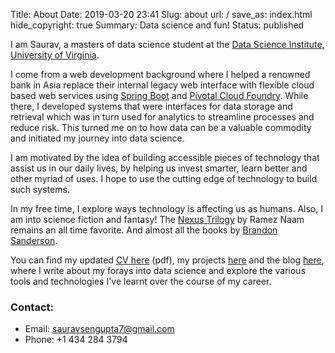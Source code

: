 Title: About
Date: 2019-03-20 23:41
Slug: about
url: /
save_as: index.html
hide_copyright: true
Summary: Data science and fun!
Status: published

I am Saurav, a masters of data science student at the [Data Science Institute, University of Virginia](https://dsi.virginia.edu). 

I come from a web development background where I helped a renowned bank in Asia replace their internal legacy web interface with flexible cloud based web services using [Spring Boot](https://spring.io/projects/spring-boot) and [Pivotal Cloud Foundry](https://pivotal.io/platform). While there, I developed systems that were interfaces for data storage and retrieval which was in turn used for analytics to streamline processes and reduce risk. This turned me on to how data can be a valuable commodity and initiated my journey into data science.

I am motivated by the idea of building accessible pieces of technology that assist us in our daily lives, by helping us invest smarter, learn better and other myriad of uses. I hope to use the cutting edge of technology to build such systems.

In my free time, I explore ways technology is affecting us as humans. Also, I am into science fiction and fantasy! The [Nexus Trilogy](http://rameznaam.com/Nexus/) by Ramez Naam remains an all time favorite. And almost all the books by [Brandon Sanderson](https://www.goodreads.com/book/show/7235533-the-way-of-kings).

You can find my updated [CV here](/files/cv.pdf) (pdf), my projects [here](/projects.html) and the blog [here](/blog), where I write about my forays into data science and explore the various tools and technologies I've learnt over the course of my career.

### Contact:
* Email: <sauravsengupta7@gmail.com>
* Phone: +1 434 284 3794
<!-- Also, checkout my [DSI profile](https://datascience.virginia.edu/people/saurav-sengupta/profile). -->